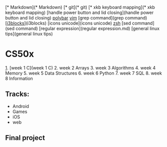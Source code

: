 
[* Markdown](* Markdown)
[* git](* git)
[* xkb keyboard mapping](* xkb keyboard mapping)
[handle power button and lid closing](handle power button and lid closing)
[polybar](polybar)
[vim](vim)
[grep command](grep command)
[[i3blocks](i3blocks)](i3blocks)
[icons unicode](icons unicode)
[zsh](zsh)
[sed command](sed command) 
[regular expression](regular expression.md)
[general linux tips](general linux tips)


# CS50x

[1](1). [week 1 C](week 1 C)
2. week 2 Arrays
3. week 3 Algorithms
4. week 4 Memory
5. week 5 Data Structures
6. week 6 Python
7. week 7 SQL
8. week 8 Information

## Tracks:

* Android
* Games
* iOS
* web

## Final project

